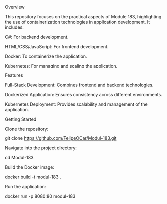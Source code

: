 Overview

This repository focuses on the practical aspects of Module 183, highlighting the use of containerization technologies in application development. It includes:

C#: For backend development.

HTML/CSS/JavaScript: For frontend development.

Docker: To containerize the application.

Kubernetes: For managing and scaling the application.

Features

Full-Stack Development: Combines frontend and backend technologies.

Dockerized Application: Ensures consistency across different environments.

Kubernetes Deployment: Provides scalability and management of the application.

Getting Started

Clone the repository:

git clone https://github.com/FelipeOCar/Modul-183.git


Navigate into the project directory:

cd Modul-183


Build the Docker image:

docker build -t modul-183 .


Run the application:

docker run -p 8080:80 modul-183
